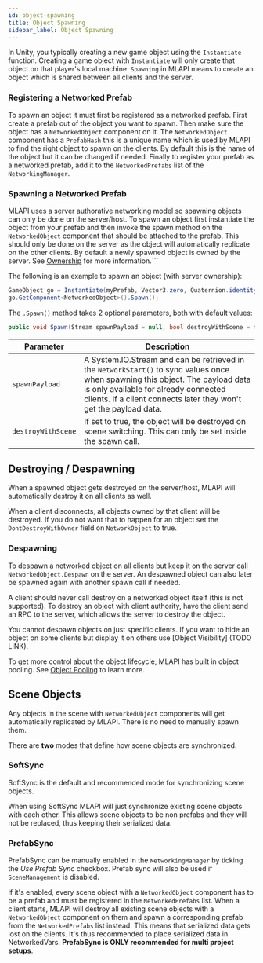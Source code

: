 ```yaml
---
id: object-spawning
title: Object Spawning
sidebar_label: Object Spawning
---
```


In Unity, you typically creating a new game object using the `Instantiate` function. Creating a game object with `Instantiate` will only create that object on that player's local machine. `Spawning` in MLAPI means to create an object which is shared between all clients and the server.

### Registering a Networked Prefab

To spawn an object it must first be registered as a networked prefab. First create a prefab out of the object you want to spawn.
Then make sure the object has a `NetworkedObject` component on it. The `NetworkedObject` component has a `PrefabHash` this is a unique name
which is used by MLAPI to find the right object to spawn on the clients. By default this is the name of the object but it can be changed if needed.
Finally to register your prefab as a networked prefab, add it to the `NetworkedPrefabs` list of the `NetworkingManager`.

### Spawning a Networked Prefab

MLAPI uses a server authorative networking model so spawning objects can only be done on the server/host.
To spawn an object first instantiate the object from your prefab and then invoke the spawn method on the `NetworkedObject` component that should be attached to the prefab.
This should only be done on the server as the object will automatically replicate on the other clients.
By default a newly spawned object is owned by the server. See [Ownership](networked-object.md#ownership) for more information.```

The following is an example to spawn an object (with server ownership):

```csharp
GameObject go = Instantiate(myPrefab, Vector3.zero, Quaternion.identity);
go.GetComponent<NetworkedObject>().Spawn();
```

The `.Spawn()` method takes 2 optional parameters, both with default values:

```csharp
public void Spawn(Stream spawnPayload = null, bool destroyWithScene = false);
```

| Parameter | Description |
| -- | -- |
| `spawnPayload` | A System.IO.Stream and can be retrieved in the `NetworkStart()` to sync values once when spawning this object. The payload data is only available for already connected clients. If a client connects later they won't get the payload data. |
| `destroyWithScene` | If set to true, the object will be destroyed on scene switching. This can only be set inside the spawn call. |

## Destroying / Despawning

When a spawned object gets destroyed on the server/host, MLAPI will automatically destroy it on all clients as well.

When a client disconnects, all objects owned by that client will be destroyed. If you do not want that to happen for an object set the `DontDestroyWithOwner` field on `NetworkObject` to true.

### Despawning

To despawn a networked object on all clients but keep it on the server call `NetworkedObject.Despawn` on the server. An despawned object can also later be spawned again with another spawn call if needed.

A client should never call destroy on a networked object itself (this is not supported).  To destroy an object with client authority, have the client send an RPC to the server, which allows the server to destroy the object.

You cannot despawn objects on just specific clients. If you want to hide an object on some clients but display it on others use [Object Visibility] (TODO LINK).

To get more control about the object lifecycle, MLAPI has built in object pooling. See [Object Pooling](../advanced-topics/object-pooling.md) to learn more.

## Scene Objects

Any objects in the scene with `NetworkedObject` components will get automatically replicated by MLAPI. There is no need to manually spawn them.

There are **two** modes that define how scene objects are synchronized.

### SoftSync

SoftSync is the default and recommended mode for synchronizing scene objects.

When using SoftSync MLAPI will just synchronize existing scene objects with each other.
This allows scene objects to be non prefabs and they will not be replaced, thus keeping their serialized data.


### PrefabSync

PrefabSync can be manually enabled in the `NetworkingManager` by ticking the *Use Prefab Sync* checkbox. Prefab sync will also be used if `SceneManagement` is disabled.

If it's enabled, every scene object with a `NetworkedObject` component has to be a prefab and must be registered in the `NetworkedPrefabs` list. When a client starts, MLAPI will destroy all existing scene objects with a `NetworkedObject` component on them and spawn a corresponding prefab from the `NetworkedPrefabs` list instead. This means that serialized data gets lost on the clients. It's thus recommended to place serialized data in NetworkedVars.
**PrefabSync is ONLY recommended for multi project setups**.
